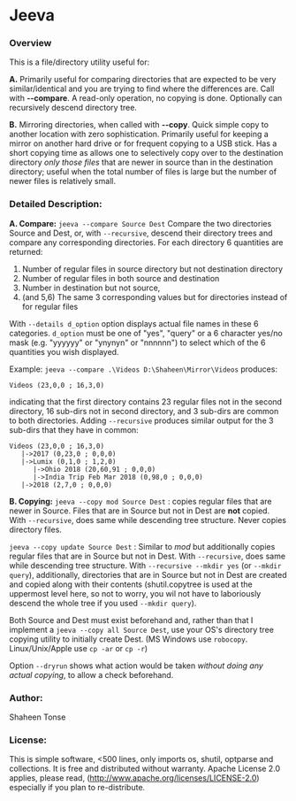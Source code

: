 # Jeeva

### Overview
This is a file/directory utility useful for:

**A.** Primarily useful for comparing directories that are expected to be very similar/identical and you are trying to find where the differences are. Call with **--compare**. A read-only operation, no copying is done. Optionally can recursively descend directory tree.


**B.** Mirroring directories, when called with **--copy**. Quick simple copy to another location with zero sophistication. Primarily useful for keeping a mirror on another hard drive or for frequent copying to a USB stick. Has a short copying time as allows one to selectively copy over to the destination directory *only those files* that are newer in source than in the destination directory; useful when the total number of files is large but the number of newer files is relatively small. 


### Detailed Description:
**A. Compare:**
`jeeva --compare Source Dest`  Compare the two directories Source and Dest, or, with `--recursive`, descend their directory trees and compare any corresponding directories. For each directory 6 quantities are returned:
   1. Number of regular files in source directory but not destination directory
   2. Number of regular files in both source and destination
   3. Number in destination but not source, 
   4. (and 5,6) The same 3 corresponding values but for directories instead of for regular files

With `--details d_option` option displays actual file names in these 6 categories. `d_option` must be one of "yes", "query" or a 6 character yes/no mask (e.g. "yyyyyy" or "ynynyn" or "nnnnnn") to select which of the 6 quantities you wish displayed.

Example: `jeeva --compare .\Videos D:\Shaheen\Mirror\Videos` produces:  
```Source folder:.\Videos        Destination folder:D:\Shaheen\Mirror\Videos
Videos (23,0,0 ; 16,3,0)
```  
indicating that the first directory contains 23 regular files not in the second directory, 16 sub-dirs not in second directory, and 3 sub-dirs are common to both directories. Adding `--recursive` produces similar output for the 3 sub-dirs that they have in common:  
```Source folder:.\Videos        Destination folder:D:\Shaheen\Mirror\Videos
Videos (23,0,0 ; 16,3,0)
   |->2017 (0,23,0 ; 0,0,0)
   |->Lumix (0,1,0 ; 1,2,0)
      |->Ohio 2018 (20,60,91 ; 0,0,0)
      |->India Trip Feb Mar 2018 (0,98,0 ; 0,0,0)
   |->2018 (2,7,0 ; 0,0,0)
```

**B. Copying:**
`jeeva --copy mod Source Dest`  : copies regular files that are newer in Source. Files that are in Source but not in Dest are **not** copied. With `--recursive`, does same while descending tree structure. Never copies directory files.

`jeeva --copy update Source Dest` : Similar to *mod* but additionally copies regular files that are in Source but not in Dest.  With `--recursive`, does same while descending tree structure. With `--recursive --mkdir yes` (or `--mkdir query`), additionally, directories that are in Source but not in Dest are created and copied along with their contents (shutil.copytree is used at the uppermost level here, so not to worry, you wil not have to laboriously descend the whole tree if you used `--mkdir query`).

Both Source and Dest must exist beforehand and, rather than that I implement a `jeeva --copy all Source Dest`, use your OS's directory tree copying utility to initially create Dest. (MS Windows use `robocopy`. Linux/Unix/Apple use `cp -ar` or `cp -r`)

Option `--dryrun` shows what action would be taken *without doing any actual copying*, to allow a check beforehand.

### Author:
Shaheen Tonse
### License:
This is simple software, <500 lines, only imports os, shutil, optparse and collections. It is free and distributed without warranty. Apache License 2.0 applies, please read, (http://www.apache.org/licenses/LICENSE-2.0) especially if you plan to re-distribute.
